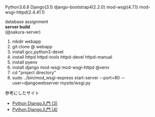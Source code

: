 Python3.6.8
Django(3.1)
django-bootstrap4(2.2.0)
mod-wsgi(4.7.1)
mod-wsgi-httpd(2.4.41.1)

database assignment  
**server build**  
(@sakura-server)
1. mkdir webapp
2. git clone @ webapp
3. install gcc,python3-devel
4. install httpd httpd-tools httpd-devel httpd-manual
5. install pyenv
6. install django mod-wsgi mod-wsgi-httpd @venv
7. cd "project directory"
8. sudo ../bin/mod_wsgi-express start-server --port=80 --user=djangowebserver mysite/wsgi.py

参考にしたサイト
- [Python Django入門 (3)](https://qiita.com/kaki_k/items/7b178ad39394a031b50d)
- [Python Django入門 (4)](https://qiita.com/kaki_k/items/6e17597804437ef170ae)
